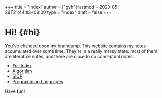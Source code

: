 +++
title = "Index"
author = ["gyh"]
lastmod = 2020-05-29T21:44:03+08:00
type = "index"
draft = false
+++

# Hi! {#hi}

You've chanced upon my braindump.
This website contains my notes accumulated over some time. They're in a
really messy state: most of them are literature notes, and there are
close to no conceptual notes.

- [Full Index](/posts/)
- [Algorithm](/posts/20200916235844-algorithm/)
- [SICP](/posts/20201121010947-sicp/)
- [Programming Languages](/posts/20200615074110-programming_languages/)

Have fun!